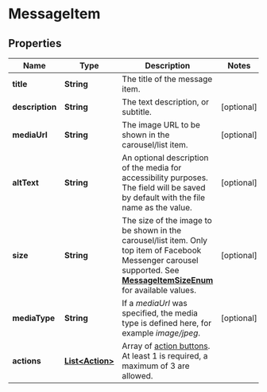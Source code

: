 
# MessageItem

## Properties
Name | Type | Description | Notes
------------ | ------------- | ------------- | -------------
**title** | **String** | The title of the message item. | 
**description** | **String** | The text description, or subtitle. |  [optional]
**mediaUrl** | **String** | The image URL to be shown in the carousel/list item. |  [optional]
**altText** | **String** | An optional description of the media for accessibility purposes. The field will be saved by default with the file name as the value. |  [optional]
**size** | **String** | The size of the image to be shown in the carousel/list item. Only top item of Facebook Messenger carousel supported. See [**MessageItemSizeEnum**](Enums.md#MessageItemSizeEnum) for available values.  |  [optional]
**mediaType** | **String** | If a *mediaUrl* was specified, the media type is defined here, for example *image/jpeg*. |  [optional]
**actions** | [**List&lt;Action&gt;**](Action.md) | Array of [action buttons](https://docs.smooch.io/rest/#action-buttons). At least 1 is required, a maximum of 3 are allowed. | 



